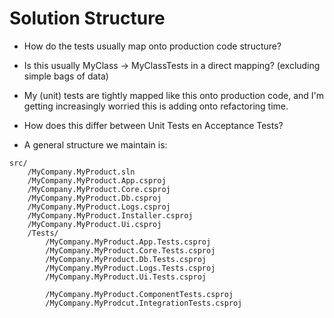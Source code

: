 # Solution Structure

- How do the tests usually map onto production code structure?
- Is this usually MyClass -> MyClassTests in a direct mapping?
    (excluding simple bags of data)
- My (unit) tests are tightly mapped like this onto production code, and I'm getting increasingly worried this is adding
onto refactoring time.

- How does this differ between Unit Tests en Acceptance Tests?

- A general structure we maintain is:

```
src/
    /MyCompany.MyProduct.sln
    /MyCompany.MyProduct.App.csproj
    /MyCompany.MyProduct.Core.csproj
    /MyCompany.MyProduct.Db.csproj
    /MyCompany.MyProduct.Logs.csproj
    /MyCompany.MyProduct.Installer.csproj
    /MyCompany.MyProduct.Ui.csproj
    /Tests/
        /MyCompany.MyProduct.App.Tests.csproj
        /MyCompany.MyProduct.Core.Tests.csproj
        /MyCompany.MyProduct.Db.Tests.csproj
        /MyCompany.MyProduct.Logs.Tests.csproj
        /MyCompany.MyProduct.Ui.Tests.csproj

        /MyCompany.MyProduct.ComponentTests.csproj
        /MyCompany.MyProdcut.IntegrationTests.csproj
```